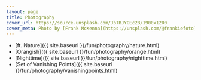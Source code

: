 ```yaml
---
layout: page
title: Photography
cover_url: https://source.unsplash.com/JbTBJYOEc28/1900x1200
cover_meta: Photo by [Frank McKenna](https://unsplash.com/@frankiefoto)
---
```

- [ft. Nature]({{ site.baseurl }}/fun/photography/nature.html)
- [Orangish]({{ site.baseurl }}/fun/photography/orange.html)
- [Nighttime]({{ site.baseurl }}/fun/photography/nighttime.html)
- [Set of Vanishing Points]({{ site.baseurl }}/fun/photography/vanishingpoints.html)